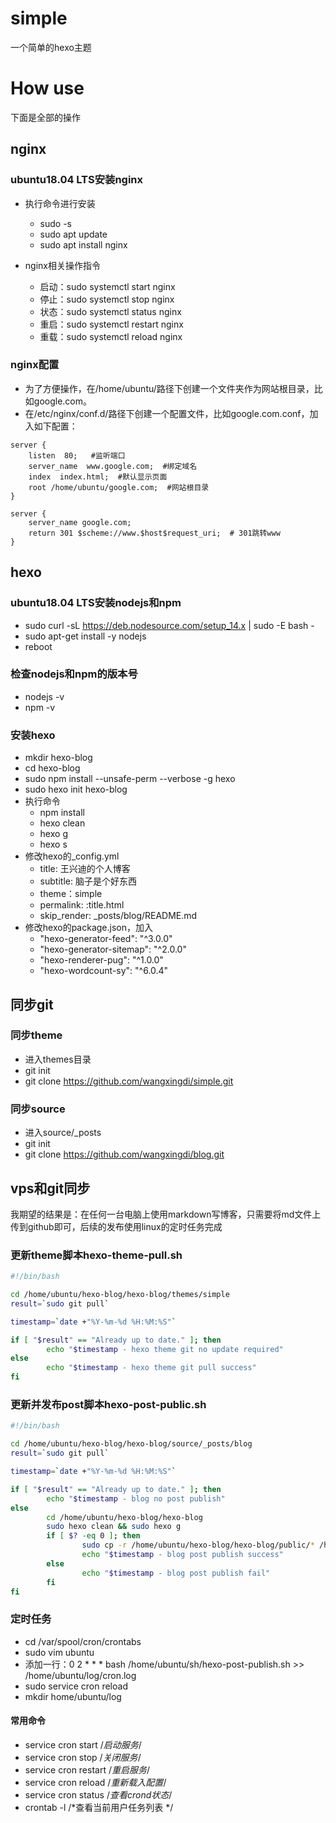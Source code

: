 # simple
一个简单的hexo主题

# How use
下面是全部的操作
## nginx

### ubuntu18.04 LTS安装nginx

* 执行命令进行安装
  * sudo -s
  * sudo apt update
  * sudo apt install nginx

* nginx相关操作指令
  * 启动：sudo systemctl start nginx
  * 停止：sudo systemctl stop nginx
  * 状态：sudo systemctl status nginx
  * 重启：sudo systemctl restart nginx
  * 重载：sudo systemctl reload nginx

### nginx配置

* 为了方便操作，在/home/ubuntu/路径下创建一个文件夹作为网站根目录，比如google.com。
* 在/etc/nginx/conf.d/路径下创建一个配置文件，比如google.com.conf，加入如下配置：

```
server {
    listen  80;   #监听端口
    server_name  www.google.com;  #绑定域名
    index  index.html;  #默认显示页面
    root /home/ubuntu/google.com;  #网站根目录
}

server {
    server_name google.com;
    return 301 $scheme://www.$host$request_uri;  # 301跳转www
}
```
## hexo

### ubuntu18.04 LTS安装nodejs和npm

* sudo curl -sL https://deb.nodesource.com/setup_14.x | sudo -E bash -
* sudo apt-get install -y nodejs
* reboot

### 检查nodejs和npm的版本号
* nodejs -v
* npm -v

### 安装hexo
* mkdir hexo-blog
* cd hexo-blog
* sudo npm install --unsafe-perm --verbose -g hexo
* sudo hexo init hexo-blog
* 执行命令
  * npm install
  * hexo clean
  * hexo g
  * hexo s
* 修改hexo的_config.yml
  * title: 王兴迪的个人博客
  * subtitle: 脑子是个好东西
  * theme：simple
  * permalink: :title.html
  * skip_render: _posts/blog/README.md
* 修改hexo的package.json，加入
  * "hexo-generator-feed": "^3.0.0"
  * "hexo-generator-sitemap": "^2.0.0"
  * "hexo-renderer-pug": "^1.0.0"
  * "hexo-wordcount-sy": "^6.0.4"
  
## 同步git

### 同步theme
* 进入themes目录
* git init
* git clone https://github.com/wangxingdi/simple.git

### 同步source
* 进入source/_posts
* git init
* git clone https://github.com/wangxingdi/blog.git

## vps和git同步
我期望的结果是：在任何一台电脑上使用markdown写博客，只需要将md文件上传到github即可，后续的发布使用linux的定时任务完成

### 更新theme脚本hexo-theme-pull.sh

```sh
#!/bin/bash

cd /home/ubuntu/hexo-blog/hexo-blog/themes/simple
result=`sudo git pull`

timestamp=`date +"%Y-%m-%d %H:%M:%S"`

if [ "$result" == "Already up to date." ]; then
        echo "$timestamp - hexo theme git no update required"
else
        echo "$timestamp - hexo theme git pull success"
fi
```

### 更新并发布post脚本hexo-post-public.sh
```sh
#!/bin/bash

cd /home/ubuntu/hexo-blog/hexo-blog/source/_posts/blog
result=`sudo git pull`

timestamp=`date +"%Y-%m-%d %H:%M:%S"`

if [ "$result" == "Already up to date." ]; then
        echo "$timestamp - blog no post publish"
else
        cd /home/ubuntu/hexo-blog/hexo-blog
        sudo hexo clean && sudo hexo g
        if [ $? -eq 0 ]; then
                sudo cp -r /home/ubuntu/hexo-blog/hexo-blog/public/* /home/ubuntu/wangxingdi.com/
                echo "$timestamp - blog post publish success"
        else
                echo "$timestamp - blog post publish fail"
        fi
fi
```

### 定时任务
* cd /var/spool/cron/crontabs
* sudo vim ubuntu
* 添加一行：0 2 * * *  bash /home/ubuntu/sh/hexo-post-publish.sh >> /home/ubuntu/log/cron.log
* sudo service cron reload
* mkdir home/ubuntu/log

#### 常用命令
* service cron start  /*启动服务*/
* service cron stop /*关闭服务*/
* service cron restart /*重启服务*/
* service cron reload /*重新载入配置*/
* service cron status /*查看crond状态*/ 
* crontab -l /*查看当前用户任务列表 */


